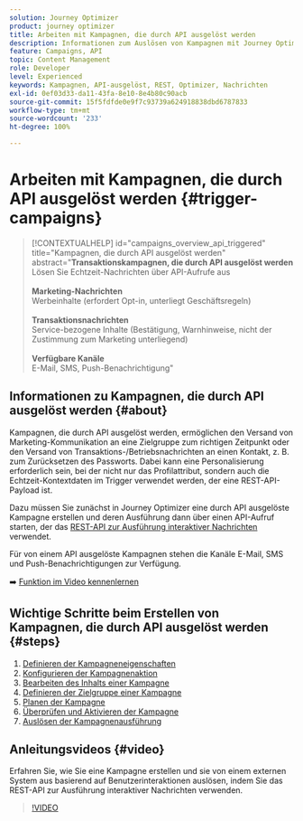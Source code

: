 ```yaml
---
solution: Journey Optimizer
product: journey optimizer
title: Arbeiten mit Kampagnen, die durch API ausgelöst werden
description: Informationen zum Auslösen von Kampagnen mit Journey Optimizer-APIs.
feature: Campaigns, API
topic: Content Management
role: Developer
level: Experienced
keywords: Kampagnen, API-ausgelöst, REST, Optimizer, Nachrichten
exl-id: 0ef03d33-da11-43fa-8e10-8e4b80c90acb
source-git-commit: 15f5fdfde0e9f7c93739a624918838dbd6787833
workflow-type: tm+mt
source-wordcount: '233'
ht-degree: 100%

---
```



# Arbeiten mit Kampagnen, die durch API ausgelöst werden {#trigger-campaigns}

>[!CONTEXTUALHELP]
>id="campaigns_overview_api_triggered"
>title="Kampagnen, die durch API ausgelöst werden"
>abstract="**Transaktionskampagnen, die durch API ausgelöst werden**<br/> Lösen Sie Echtzeit-Nachrichten über API-Aufrufe aus <br/><br/>**Marketing-Nachrichten**<br/> Werbeinhalte (erfordert Opt-in, unterliegt Geschäftsregeln)<br/><br/>**Transaktionsnachrichten**<br/> Service-bezogene Inhalte (Bestätigung, Warnhinweise, nicht der Zustimmung zum Marketing unterliegend)<br/><br/>**Verfügbare Kanäle**<br/> E-Mail, SMS, Push-Benachrichtigung"

## Informationen zu Kampagnen, die durch API ausgelöst werden {#about}

Kampagnen, die durch API ausgelöst werden, ermöglichen den Versand von Marketing-Kommunikation an eine Zielgruppe zum richtigen Zeitpunkt oder den Versand von Transaktions-/Betriebsnachrichten an einen Kontakt, z. B. zum Zurücksetzen des Passworts. Dabei kann eine Personalisierung erforderlich sein, bei der nicht nur das Profilattribut, sondern auch die Echtzeit-Kontextdaten im Trigger verwendet werden, der eine REST-API-Payload ist.

Dazu müssen Sie zunächst in Journey Optimizer eine durch API ausgelöste Kampagne erstellen und deren Ausführung dann über einen API-Aufruf starten, der das [REST-API zur Ausführung interaktiver Nachrichten](https://developer.adobe.com/journey-optimizer-apis/references/messaging/#tag/execution) verwendet.

Für von einem API ausgelöste Kampagnen stehen die Kanäle E-Mail, SMS und Push-Benachrichtigungen zur Verfügung.

➡️ [Funktion im Video kennenlernen](#video)

## Wichtige Schritte beim Erstellen von Kampagnen, die durch API ausgelöst werden {#steps}

1. [Definieren der Kampagneneigenschaften](api-triggered-campaign-properties.md)
1. [Konfigurieren der Kampagnenaktion](api-triggered-campaign-action.md)
1. [Bearbeiten des Inhalts einer Kampagne](api-triggered-campaign-content.md)
1. [Definieren der Zielgruppe einer Kampagne](api-triggered-campaign-audience.md)
1. [Planen der Kampagne](api-triggered-campaign-schedule.md)
1. [Überprüfen und Aktivieren der Kampagne](review-activate-api-triggered-campaign.md)
1. [Auslösen der Kampagnenausführung](trigger-campaigns.md)

## Anleitungsvideos {#video}

Erfahren Sie, wie Sie eine Kampagne erstellen und sie von einem externen System aus basierend auf Benutzerinteraktionen auslösen, indem Sie das REST-API zur Ausführung interaktiver Nachrichten verwenden.

>[!VIDEO](https://video.tv.adobe.com/v/3425358?quality=12)
